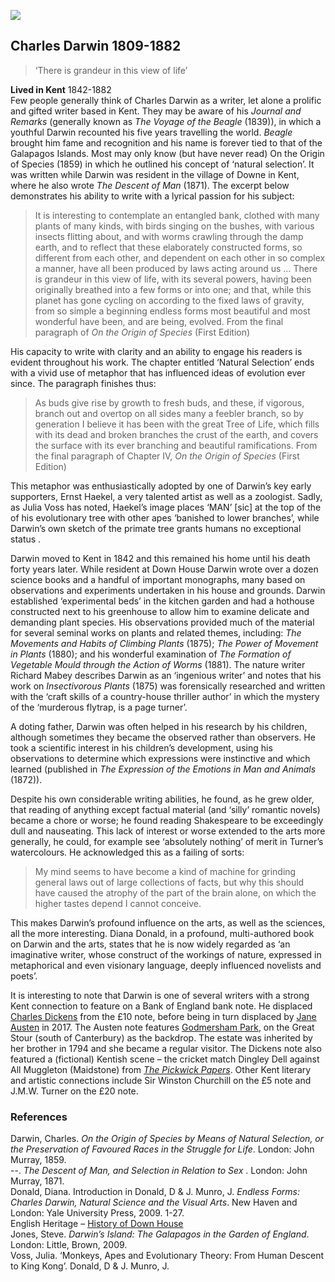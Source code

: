 <a href="https://dev.visual-essays.app"><img src="https://dev-visual-essays.netlify.app/images/ve-button.png"></a> <param ve-config title=" Charles Darwin 1809-1882" author="Peter Vujakovic" layout="vtl" banner="images/Down House banner.jpg"> 

<param ve-entity eid="Q125344" aliases="Downe">
<param ve-entity eid="Q3038318" aliases="Down House">
<param data-map center="20210218 4e78384" zoom="10">


## Charles Darwin 1809-1882

>‘There is grandeur in this view of life’

**Lived in Kent** 1842-1882   
Few people generally think of Charles Darwin as a writer, let alone a prolific and gifted writer based in Kent. They may be aware of his _Journal and Remarks_ (generally known as _The Voyage of the Beagle_ (1839)), in which a youthful Darwin recounted his five years travelling the world. _Beagle_ brought him fame and recognition and his name is forever tied to that of the Galapagos Islands. Most may only know (but have never read) On the Origin of Species (1859) in which he outlined his concept of ‘natural selection’. It was written while Darwin was resident in the village of Downe in Kent, where he also wrote _The Descent of Man_ (1871). The excerpt below demonstrates his ability to write with a lyrical passion for his subject:
<param ve-image url="https://upload.wikimedia.org/wikipedia/commons/a/ae/Charles_Darwin_by_Julia_Margaret_Cameron_3.jpg" label="Charles Darwin/ Julia Margaret Cameron, Public domain, via Wikimedia Commons"> 
<param ve-map center="Q2019734" zoom="8">

>It is interesting to contemplate an entangled bank, clothed with many plants of many kinds, with birds singing on the bushes, with various insects flitting about, and with worms crawling through the damp earth, and to reflect that these elaborately constructed forms, so different from each other, and dependent on each other in so complex a manner, have all been produced by laws acting around us … There is grandeur in this view of life, with its several powers, having been originally breathed into a few forms or into one; and that, while this planet has gone cycling on according to the fixed laws of gravity, from so simple a beginning endless forms most beautiful and most wonderful have been, and are being, evolved.  From the final paragraph of _On the Origin of Species_ (First Edition)

His capacity to write with clarity and an ability to engage his readers is evident throughout his work. The chapter entitled ‘Natural Selection’ ends with a vivid use of metaphor that has influenced ideas of evolution ever since. The paragraph finishes thus:

>As buds give rise by growth to fresh buds, and these, if vigorous, branch out and overtop on all sides many a feebler branch, so by generation I believe it has been with the great Tree of Life, which fills with its dead and broken branches the crust of the earth, and covers the surface with its ever branching and beautiful ramifications. From the final paragraph of Chapter IV, _On the Origin of Species_ (First Edition)
<param ve-image url="https://upload.wikimedia.org/wikipedia/commons/d/de/Tree_of_life_by_Haeckel.jpg" label="Tree of Life/ Ernst Haeckel, Public domain, via Wikimedia Commons"> 
<param ve-map center="Q2019734" zoom="8">

This metaphor was enthusiastically adopted by one of Darwin’s key early supporters, Ernst Haekel, a very talented artist as well as a zoologist. Sadly, as Julia Voss has noted, Haekel’s image places ‘MAN’ [sic] at the top of the of his evolutionary tree with other apes ‘banished to lower branches’, while Darwin’s own sketch of the primate tree grants humans no exceptional status .

Darwin moved to Kent in 1842 and this remained his home until his death forty years later. While resident at Down House Darwin wrote over a dozen science books and a handful of important monographs, many based on observations and experiments undertaken in his house and grounds. Darwin established ‘experimental beds’ in the kitchen garden and had a hothouse constructed next to his greenhouse to allow him to examine delicate and demanding plant species. His observations provided much of the material for several seminal works on plants and related themes, including: _The Movements and Habits of Climbing Plants_ (1875); _The Power of Movement in Plants_ (1880); and his wonderful examination of _The Formation of Vegetable Mould through the Action of Worms_ (1881). The nature writer Richard Mabey describes Darwin as an ‘ingenious writer’ and notes that his work on _Insectivorous Plants_ (1875) was forensically researched and written with the ‘craft skills of a country-house thriller author’ in which the mystery of the ‘murderous flytrap, is a page turner’.
<param ve-image url="https://upload.wikimedia.org/wikipedia/commons/6/6d/Down_House.jpg" label="Down House/ Anthonyeatworld at the English Wikipedia, CC BY-SA 3.0, via Wikimedia Commons"> 
<param ve-map center="Q2019734" zoom="8">

A doting father, Darwin was often helped in his research by his children, although sometimes they became the observed rather than observers. He took a scientific interest in his children’s development, using his observations to determine which expressions were instinctive and which learned (published in _The Expression of the Emotions in Man and Animals_ (1872)).

Despite his own considerable writing abilities, he found, as he grew older, that reading of anything except factual material (and ‘silly’ romantic novels) became a chore or worse; he found reading Shakespeare to be exceedingly dull and nauseating. This lack of interest or worse extended to the arts more generally, he could, for example see ‘absolutely nothing’ of merit in Turner’s watercolours. He acknowledged this as a failing of sorts:

>My mind seems to have become a kind of machine for grinding general laws out of large collections of facts, but why this should have caused the atrophy of the part of the brain alone, on which the higher tastes depend I cannot conceive.  
>
This makes Darwin’s profound influence on the arts, as well as the sciences, all the more interesting. Diana Donald, in a profound, multi-authored book on Darwin and the arts, states that he is now widely regarded as ‘an imaginative writer, whose construct of the workings of nature, expressed in metaphorical and even visionary language, deeply influenced novelists and poets’. 
<param ve-image url="https://upload.wikimedia.org/wikipedia/commons/7/74/Haeckel_Nepenthaceae.jpg" label="Pitcher plant (Nepenthaceae: insectivorous)/ Ernst Haeckel, Public domain, via Wikimedia Commons"> 

It is interesting to note that Darwin is one of several writers with a strong Kent connection to feature on a Bank of England bank note. He displaced [Charles Dickens]( /dickens/dickens-biography) from the £10 note, before being in turn displaced by [Jane Austen](/19c/19c-austen-biography) in 2017. The Austen note features [Godmersham Park](/austen/austen-godmersham), on the Great Stour (south of Canterbury) as the backdrop. The estate was inherited by her brother in 1794 and she became a regular visitor. The Dickens note also featured a (fictional) Kentish scene – the cricket match Dingley Dell against All Muggleton (Maidstone) from [_The Pickwick Papers_](/dickens/pickwick-papers). Other Kent literary and artistic connections include Sir Winston Churchill on the £5 note and J.M.W. Turner on the £20 note.

### References

Darwin, Charles. _On the Origin of Species by Means of Natural Selection, or the Preservation of Favoured Races in the Struggle for Life_. London: John Murray, 1859.   
--. _The Descent of Man, and Selection in Relation to Sex_ . London: John Murray, 1871.   
Donald, Diana. Introduction in Donald, D & J. Munro, J. _Endless Forms: Charles Darwin, Natural Science and the Visual Arts_. New Haven and London: Yale University Press, 2009. 1-27.   
English Heritage – [History of Down House](https://www.english-heritage.org.uk/visit/places/home-of-charles-darwin-down-house/history/)   
Jones, Steve. _Darwin’s Island: The Galapagos in the Garden of England_. London: Little, Brown, 2009.   
Voss, Julia. ‘Monkeys, Apes and Evolutionary Theory: From Human Descent to King Kong’. Donald, D & J. Munro, J.   


